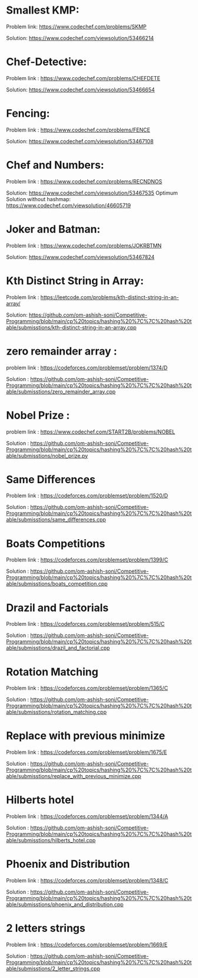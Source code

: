 # Smallest KMP: 

  Problem link: https://www.codechef.com/problems/SKMP
  
  Solution: 
  https://www.codechef.com/viewsolution/53466214
  
  
# Chef-Detective:

  Problem link : https://www.codechef.com/problems/CHEFDETE
  
  Solution:
  https://www.codechef.com/viewsolution/53466654
  


# Fencing: 

  Problem link : https://www.codechef.com/problems/FENCE
  
  Solution: 
  https://www.codechef.com/viewsolution/53467108
  
# Chef and Numbers:

  Problem link : https://www.codechef.com/problems/RECNDNOS
  
  Solution:
  https://www.codechef.com/viewsolution/53467535
  Optimum Solution without hashmap:
  https://www.codechef.com/viewsolution/46605719
  
# Joker and Batman:

  Problem link : https://www.codechef.com/problems/JOKRBTMN
  
  Solution: 
  https://www.codechef.com/viewsolution/53467824
 
 # Kth Distinct String in Array:
 
  Problem link : https://leetcode.com/problems/kth-distinct-string-in-an-array/
  
  Solution:
  https://github.com/om-ashish-soni/Competitive-Programming/blob/main/cp%20topics/hashing%20%7C%7C%20hash%20table/submisstions/kth-distinct-string-in-an-array.cpp

# zero remainder array : 

  problem link :  https://codeforces.com/problemset/problem/1374/D
  
  Solution : https://github.com/om-ashish-soni/Competitive-Programming/blob/main/cp%20topics/hashing%20%7C%7C%20hash%20table/submisstions/zero_remainder_array.cpp
  
# Nobel Prize : 
  
  problem link : https://www.codechef.com/START2B/problems/NOBEL
  
  Solution : https://github.com/om-ashish-soni/Competitive-Programming/blob/main/cp%20topics/hashing%20%7C%7C%20hash%20table/submisstions/nobel_prize.py

# Same Differences 
  
  Problem link : https://codeforces.com/problemset/problem/1520/D
  
  Solution : https://github.com/om-ashish-soni/Competitive-Programming/blob/main/cp%20topics/hashing%20%7C%7C%20hash%20table/submisstions/same_differences.cpp
  
# Boats Competitions 
  Problem link : https://codeforces.com/problemset/problem/1399/C
  
  Solution : https://github.com/om-ashish-soni/Competitive-Programming/blob/main/cp%20topics/hashing%20%7C%7C%20hash%20table/submisstions/boats_competition.cpp

# Drazil and Factorials 
  Problem link : https://codeforces.com/problemset/problem/515/C
  
  Solution : https://github.com/om-ashish-soni/Competitive-Programming/blob/main/cp%20topics/hashing%20%7C%7C%20hash%20table/submisstions/drazil_and_factorial.cpp

# Rotation Matching 
  Problem link : https://codeforces.com/problemset/problem/1365/C
  
  Solution : https://github.com/om-ashish-soni/Competitive-Programming/blob/main/cp%20topics/hashing%20%7C%7C%20hash%20table/submisstions/rotation_matching.cpp
  
# Replace with previous minimize 
  Problem link : https://codeforces.com/problemset/problem/1675/E
  
  Solution : https://github.com/om-ashish-soni/Competitive-Programming/blob/main/cp%20topics/hashing%20%7C%7C%20hash%20table/submisstions/replace_with_previous_minimize.cpp
  
  
# Hilberts hotel
  Problem link : https://codeforces.com/problemset/problem/1344/A
  
  Solution : https://github.com/om-ashish-soni/Competitive-Programming/blob/main/cp%20topics/hashing%20%7C%7C%20hash%20table/submisstions/hilberts_hotel.cpp
  
# Phoenix and Distribution
  Problem link : https://codeforces.com/problemset/problem/1348/C
  
  Solution : https://github.com/om-ashish-soni/Competitive-Programming/blob/main/cp%20topics/hashing%20%7C%7C%20hash%20table/submisstions/phoenix_and_distribution.cpp
  
# 2 letters strings
  Problem link : https://codeforces.com/problemset/problem/1669/E
  
  Solution : https://github.com/om-ashish-soni/Competitive-Programming/blob/main/cp%20topics/hashing%20%7C%7C%20hash%20table/submisstions/2_letter_strings.cpp
